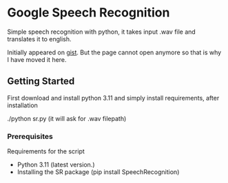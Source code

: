# Google Speech Recognition

Simple speech recognition with python, it takes input .wav  file and translates it to english.

Initially appeared on
[gist](https://gist.github.com/PurpleBooth/109311bb0361f32d87a2). But the page cannot open anymore so that is why I have moved it here.

## Getting Started

First download and install python 3.11 and  simply install requirements, after installation 

./python sr.py (it will ask for .wav filepath)

### Prerequisites

Requirements for the script
- Python 3.11 (latest version.)
- Installing the SR package (pip install SpeechRecognition)


